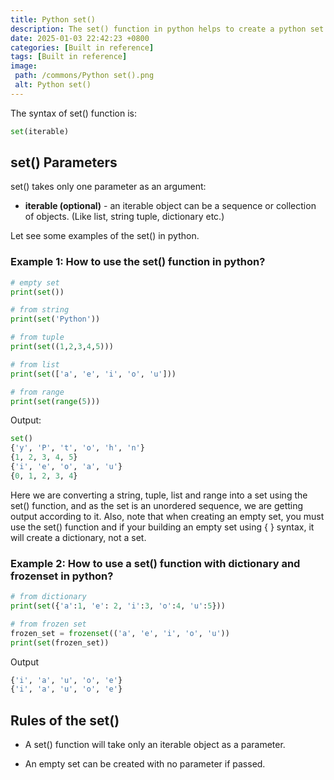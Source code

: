 ```yaml
---
title: Python set()
description: The set() function in python helps to create a python set object.
date: 2025-01-03 22:42:23 +0800
categories: [Built in reference]
tags: [Built in reference]
image:
 path: /commons/Python set().png
 alt: Python set()
---
```


The syntax of set() function is:

```python
set(iterable)

```

<script type="text/javascript">
	atOptions = {
		'key' : '98858c4e91885e00ea9926beee01c03e',
		'format' : 'iframe',
		'height' : 90,
		'width' : 728,
		'params' : {}
	};
</script>
<script type="text/javascript" src="https://www.highperformanceformat.com/98858c4e91885e00ea9926beee01c03e/invoke.js"></script>
## set() Parameters

set() takes only one parameter as an argument:

* **iterable (optional)** \- an iterable object can be a sequence or collection of objects. (Like list, string tuple, dictionary etc.)

Let see some examples of the set() in python.

### Example 1:  How to use the set() function in python?

```python
# empty set
print(set())

# from string
print(set('Python'))

# from tuple
print(set((1,2,3,4,5)))

# from list
print(set(['a', 'e', 'i', 'o', 'u']))

# from range
print(set(range(5)))

```

Output:

```python
set()
{'y', 'P', 't', 'o', 'h', 'n'}
{1, 2, 3, 4, 5}
{'i', 'e', 'o', 'a', 'u'}
{0, 1, 2, 3, 4}

```

Here we are converting a string, tuple, list and range into a set using the set() function, and as the set is an unordered sequence, we are getting output according to it. Also, note that when creating an empty set, you must use the set() function and if your building an empty set using { } syntax, it will create a dictionary, not a set.

### Example 2: How to use a set() function with dictionary and frozenset in python?

```python
# from dictionary
print(set({'a':1, 'e': 2, 'i':3, 'o':4, 'u':5}))

# from frozen set
frozen_set = frozenset(('a', 'e', 'i', 'o', 'u'))
print(set(frozen_set))

```

Output

```python
{'i', 'a', 'u', 'o', 'e'}
{'i', 'a', 'u', 'o', 'e'}

```

## Rules of the set()

<script type="text/javascript">
	atOptions = {
		'key' : '98858c4e91885e00ea9926beee01c03e',
		'format' : 'iframe',
		'height' : 90,
		'width' : 728,
		'params' : {}
	};
</script>
<script type="text/javascript" src="https://www.highperformanceformat.com/98858c4e91885e00ea9926beee01c03e/invoke.js"></script>
* A set() function will take only an iterable object as a parameter.  
<script type="text/javascript">
	atOptions = {
		'key' : '98858c4e91885e00ea9926beee01c03e',
		'format' : 'iframe',
		'height' : 90,
		'width' : 728,
		'params' : {}
	};
</script>
<script type="text/javascript" src="https://www.highperformanceformat.com/98858c4e91885e00ea9926beee01c03e/invoke.js"></script>
* An empty set can be created with no parameter if passed.